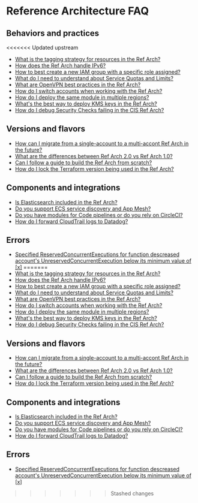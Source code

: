 # Reference Architecture FAQ

## Behaviors and practices

<<<<<<< Updated upstream
- [What is the tagging strategy for resources in the Ref Arch?](https://github.com/tnn-tnn-tnn-tnn-tnn-gruntwork-io/knowledge-base/discussions/54)
- [How does the Ref Arch handle IPv6?](https://github.com/tnn-tnn-tnn-tnn-tnn-gruntwork-io/knowledge-base/discussions/54)
- [How to best create a new IAM group with a specific role assigned?](https://github.com/tnn-tnn-tnn-tnn-tnn-gruntwork-io/knowledge-base/discussions/212)
- [What do I need to understand about Service Quotas and Limits?](https://github.com/tnn-tnn-tnn-tnn-tnn-gruntwork-io/knowledge-base/discussions/211)
- [What are OpenVPN best practices in the Ref Arch?](https://github.com/tnn-tnn-tnn-tnn-tnn-gruntwork-io/knowledge-base/discussions/194)
- [How do I switch accounts when working with the Ref Arch?](https://github.com/tnn-tnn-tnn-tnn-tnn-gruntwork-io/knowledge-base/discussions/162)
- [How do I deploy the same module in multiple regions?](https://github.com/tnn-tnn-tnn-tnn-tnn-gruntwork-io/knowledge-base/discussions/182)
- [What's the best way to deploy KMS keys in the Ref Arch?](https://github.com/tnn-tnn-tnn-tnn-tnn-gruntwork-io/knowledge-base/discussions/189)
- [How do I debug Security Checks failing in the CIS Ref Arch?](https://github.com/tnn-tnn-tnn-tnn-tnn-gruntwork-io/knowledge-base/discussions/135)

## Versions and flavors

- [How can I migrate from a single-account to a multi-accont Ref Arch in the future?](https://github.com/tnn-tnn-tnn-tnn-tnn-gruntwork-io/knowledge-base/discussions/101)
- [What are the differences between Ref Arch 2.0 vs Ref Arch 1.0?](https://github.com/tnn-tnn-tnn-tnn-tnn-gruntwork-io/knowledge-base/discussions/3)
- [Can I follow a guide to build the Ref Arch from scratch?](https://github.com/tnn-tnn-tnn-tnn-tnn-gruntwork-io/knowledge-base/discussions/58)
- [How do I lock the Terraform version being used in the Ref Arch?](https://github.com/tnn-tnn-tnn-tnn-tnn-gruntwork-io/knowledge-base/discussions/187)

## Components and integrations

- [Is Elasticsearch included in the Ref Arch?](https://github.com/tnn-tnn-tnn-tnn-tnn-gruntwork-io/knowledge-base/discussions/56)
- [Do you support ECS service discovery and App Mesh?](https://github.com/tnn-tnn-tnn-tnn-tnn-gruntwork-io/knowledge-base/discussions/53)
- [Do you have modules for Code pipelines or do you rely on CircleCI?](https://github.com/tnn-tnn-tnn-tnn-tnn-gruntwork-io/knowledge-base/discussions/60)
- [How do I forward CloudTrail logs to Datadog?](https://github.com/tnn-tnn-tnn-tnn-tnn-gruntwork-io/knowledge-base/discussions/179)

## Errors

- [ Specified ReservedConcurrentExecutions for function descreased account's UnreservedConcurrentExecution below its minimum value of [x]](https://github.com/tnn-tnn-tnn-tnn-tnn-gruntwork-io/knowledge-base/discussions/215)
=======
- [What is the tagging strategy for resources in the Ref Arch?](https://github.com/tnn-gruntwork-io/knowledge-base/discussions/54)
- [How does the Ref Arch handle IPv6?](https://github.com/tnn-gruntwork-io/knowledge-base/discussions/54)
- [How to best create a new IAM group with a specific role assigned?](https://github.com/tnn-gruntwork-io/knowledge-base/discussions/212)
- [What do I need to understand about Service Quotas and Limits?](https://github.com/tnn-gruntwork-io/knowledge-base/discussions/211)
- [What are OpenVPN best practices in the Ref Arch?](https://github.com/tnn-gruntwork-io/knowledge-base/discussions/194)
- [How do I switch accounts when working with the Ref Arch?](https://github.com/tnn-gruntwork-io/knowledge-base/discussions/162)
- [How do I deploy the same module in multiple regions?](https://github.com/tnn-gruntwork-io/knowledge-base/discussions/182)
- [What's the best way to deploy KMS keys in the Ref Arch?](https://github.com/tnn-gruntwork-io/knowledge-base/discussions/189)
- [How do I debug Security Checks failing in the CIS Ref Arch?](https://github.com/tnn-gruntwork-io/knowledge-base/discussions/135)

## Versions and flavors

- [How can I migrate from a single-account to a multi-accont Ref Arch in the future?](https://github.com/tnn-gruntwork-io/knowledge-base/discussions/101)
- [What are the differences between Ref Arch 2.0 vs Ref Arch 1.0?](https://github.com/tnn-gruntwork-io/knowledge-base/discussions/3)
- [Can I follow a guide to build the Ref Arch from scratch?](https://github.com/tnn-gruntwork-io/knowledge-base/discussions/58)
- [How do I lock the Terraform version being used in the Ref Arch?](https://github.com/tnn-gruntwork-io/knowledge-base/discussions/187)

## Components and integrations

- [Is Elasticsearch included in the Ref Arch?](https://github.com/tnn-gruntwork-io/knowledge-base/discussions/56)
- [Do you support ECS service discovery and App Mesh?](https://github.com/tnn-gruntwork-io/knowledge-base/discussions/53)
- [Do you have modules for Code pipelines or do you rely on CircleCI?](https://github.com/tnn-gruntwork-io/knowledge-base/discussions/60)
- [How do I forward CloudTrail logs to Datadog?](https://github.com/tnn-gruntwork-io/knowledge-base/discussions/179)

## Errors

- [ Specified ReservedConcurrentExecutions for function descreased account's UnreservedConcurrentExecution below its minimum value of [x]](https://github.com/tnn-gruntwork-io/knowledge-base/discussions/215)
>>>>>>> Stashed changes


<!-- ##DOCS-SOURCER-START
{
  "sourcePlugin": "local-copier",
  "hash": "613ecde6c13ca14adbc92aac692f90bf"
}
##DOCS-SOURCER-END -->
